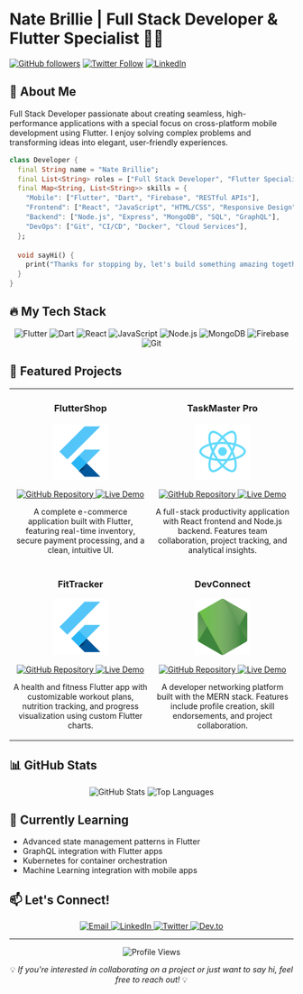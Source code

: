 # Nate Brillie | Full Stack Developer & Flutter Specialist 👨‍💻

[![GitHub followers](https://img.shields.io/github/followers/BrilliesNate?style=social)](https://github.com/BrilliesNate)
[![Twitter Follow](https://img.shields.io/twitter/follow/YourTwitterHandle?style=social)](https://twitter.com/YourTwitterHandle)
[![LinkedIn](https://img.shields.io/badge/LinkedIn-Connect-blue)](https://linkedin.com/in/YourLinkedInProfile)

## 👋 About Me

Full Stack Developer passionate about creating seamless, high-performance applications with a special focus on cross-platform mobile development using Flutter. I enjoy solving complex problems and transforming ideas into elegant, user-friendly experiences.

```dart
class Developer {
  final String name = "Nate Brillie";
  final List<String> roles = ["Full Stack Developer", "Flutter Specialist", "UI/UX Enthusiast"];
  final Map<String, List<String>> skills = {
    "Mobile": ["Flutter", "Dart", "Firebase", "RESTful APIs"],
    "Frontend": ["React", "JavaScript", "HTML/CSS", "Responsive Design"],
    "Backend": ["Node.js", "Express", "MongoDB", "SQL", "GraphQL"],
    "DevOps": ["Git", "CI/CD", "Docker", "Cloud Services"],
  };
  
  void sayHi() {
    print("Thanks for stopping by, let's build something amazing together!");
  }
}
```

## 🔥 My Tech Stack

<div align="center">
  
![Flutter](https://img.shields.io/badge/Flutter-02569B?style=for-the-badge&logo=flutter&logoColor=white)
![Dart](https://img.shields.io/badge/Dart-0175C2?style=for-the-badge&logo=dart&logoColor=white)
![React](https://img.shields.io/badge/React-20232A?style=for-the-badge&logo=react&logoColor=61DAFB)
![JavaScript](https://img.shields.io/badge/JavaScript-323330?style=for-the-badge&logo=javascript&logoColor=F7DF1E)
![Node.js](https://img.shields.io/badge/Node.js-339933?style=for-the-badge&logo=nodedotjs&logoColor=white)
![MongoDB](https://img.shields.io/badge/MongoDB-4EA94B?style=for-the-badge&logo=mongodb&logoColor=white)
![Firebase](https://img.shields.io/badge/Firebase-FFCA28?style=for-the-badge&logo=firebase&logoColor=black)
![Git](https://img.shields.io/badge/Git-F05032?style=for-the-badge&logo=git&logoColor=white)

</div>

## 📱 Featured Projects

<table>
  <tr>
    <td width="50%">
      <h3 align="center">FlutterShop</h3>
      <div align="center">
        <a href="https://github.com/BrilliesNate/project1" target="_blank">
          <img src="https://raw.githubusercontent.com/github/explore/80688e429a7d4ef2fca1e82350fe8e3517d3494d/topics/flutter/flutter.png" width="100" alt="FlutterShop App"/>
        </a>
        <p>
          <a href="https://github.com/BrilliesNate/project1" target="_blank">
            <img src="https://img.shields.io/badge/Code-4A4A4A?style=flat-square&logo=github" alt="GitHub Repository"/>
          </a>
          <a href="https://yourdeployedapp.com" target="_blank">
            <img src="https://img.shields.io/badge/Live-4A4A4A?style=flat-square&logo=google-chrome" alt="Live Demo"/>
          </a>
        </p>
        <p>A complete e-commerce application built with Flutter, featuring real-time inventory, secure payment processing, and a clean, intuitive UI.</p>
      </div>
    </td>
    <td width="50%">
      <h3 align="center">TaskMaster Pro</h3>
      <div align="center">
        <a href="https://github.com/BrilliesNate/project2" target="_blank">
          <img src="https://raw.githubusercontent.com/github/explore/80688e429a7d4ef2fca1e82350fe8e3517d3494d/topics/react/react.png" width="100" alt="TaskMaster Pro"/>
        </a>
        <p>
          <a href="https://github.com/BrilliesNate/project2" target="_blank">
            <img src="https://img.shields.io/badge/Code-4A4A4A?style=flat-square&logo=github" alt="GitHub Repository"/>
          </a>
          <a href="https://yourdeployedapp.com" target="_blank">
            <img src="https://img.shields.io/badge/Live-4A4A4A?style=flat-square&logo=google-chrome" alt="Live Demo"/>
          </a>
        </p>
        <p>A full-stack productivity application with React frontend and Node.js backend. Features team collaboration, project tracking, and analytical insights.</p>
      </div>
    </td>
  </tr>
  <tr>
    <td width="50%">
      <h3 align="center">FitTracker</h3>
      <div align="center">
        <a href="https://github.com/BrilliesNate/project3" target="_blank">
          <img src="https://raw.githubusercontent.com/github/explore/80688e429a7d4ef2fca1e82350fe8e3517d3494d/topics/flutter/flutter.png" width="100" alt="FitTracker App"/>
        </a>
        <p>
          <a href="https://github.com/BrilliesNate/project3" target="_blank">
            <img src="https://img.shields.io/badge/Code-4A4A4A?style=flat-square&logo=github" alt="GitHub Repository"/>
          </a>
          <a href="https://yourdeployedapp.com" target="_blank">
            <img src="https://img.shields.io/badge/Live-4A4A4A?style=flat-square&logo=google-chrome" alt="Live Demo"/>
          </a>
        </p>
        <p>A health and fitness Flutter app with customizable workout plans, nutrition tracking, and progress visualization using custom Flutter charts.</p>
      </div>
    </td>
    <td width="50%">
      <h3 align="center">DevConnect</h3>
      <div align="center">
        <a href="https://github.com/BrilliesNate/project4" target="_blank">
          <img src="https://raw.githubusercontent.com/github/explore/80688e429a7d4ef2fca1e82350fe8e3517d3494d/topics/nodejs/nodejs.png" width="100" alt="DevConnect Platform"/>
        </a>
        <p>
          <a href="https://github.com/BrilliesNate/project4" target="_blank">
            <img src="https://img.shields.io/badge/Code-4A4A4A?style=flat-square&logo=github" alt="GitHub Repository"/>
          </a>
          <a href="https://yourdeployedapp.com" target="_blank">
            <img src="https://img.shields.io/badge/Live-4A4A4A?style=flat-square&logo=google-chrome" alt="Live Demo"/>
          </a>
        </p>
        <p>A developer networking platform built with the MERN stack. Features include profile creation, skill endorsements, and project collaboration.</p>
      </div>
    </td>
  </tr>
</table>

## 📊 GitHub Stats

<div align="center">
  <img src="https://github-readme-stats.vercel.app/api?username=BrilliesNate&show_icons=true&theme=radical" alt="GitHub Stats" height="170" />
  <img src="https://github-readme-stats.vercel.app/api/top-langs/?username=BrilliesNate&layout=compact&theme=radical" alt="Top Languages" height="170" />
</div>

## 🌱 Currently Learning

- Advanced state management patterns in Flutter
- GraphQL integration with Flutter apps
- Kubernetes for container orchestration
- Machine Learning integration with mobile apps

## 📫 Let's Connect!

<div align="center">
  <a href="mailto:your.email@example.com">
    <img src="https://img.shields.io/badge/Email-D14836?style=for-the-badge&logo=gmail&logoColor=white" alt="Email"/>
  </a>
  <a href="https://linkedin.com/in/YourLinkedInProfile">
    <img src="https://img.shields.io/badge/LinkedIn-0077B5?style=for-the-badge&logo=linkedin&logoColor=white" alt="LinkedIn"/>
  </a>
  <a href="https://twitter.com/YourTwitterHandle">
    <img src="https://img.shields.io/badge/Twitter-1DA1F2?style=for-the-badge&logo=twitter&logoColor=white" alt="Twitter"/>
  </a>
  <a href="https://dev.to/YourDevToProfile">
    <img src="https://img.shields.io/badge/dev.to-0A0A0A?style=for-the-badge&logo=dev.to&logoColor=white" alt="Dev.to"/>
  </a>
</div>

---

<div align="center">
  <img src="https://komarev.com/ghpvc/?username=BrilliesNate&color=blueviolet&style=flat-square&label=Profile+Views" alt="Profile Views"/>
  <p>💡 <i>If you're interested in collaborating on a project or just want to say hi, feel free to reach out!</i> 💡</p>
</div>
